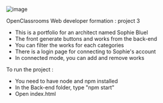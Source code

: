 
![image](https://github.com/user-attachments/assets/bf750674-2b43-4c3f-a4ae-50b5ab6058fa)


OpenClassrooms Web developer formation : project 3

- This is a portfolio for an architect named Sophie Bluel
- The front generate buttons and works from the back-end
- You can filter the works for each categories
- There is a login page for connecting to Sophie's account
- In connected mode, you can add and remove works

To run the project :
- You need to have node and npm installed
- In the Back-end folder, type "npm start"
- Open index.html
